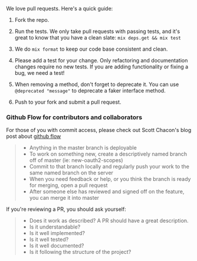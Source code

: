 We love pull requests. Here's a quick guide:

1. Fork the repo.

2. Run the tests. We only take pull requests with passing tests, and it's great to know that you have a clean slate: `mix deps.get && mix test`

3. We do `mix format` to keep our code base consistent and clean.

4. Please add a test for your change. Only refactoring and documentation changes require no new tests. If you are adding functionality or fixing a bug, we need a test!

5. When removing a method, don't forget to deprecate it. You can use `@deprecated "message"` to deprecate a faker interface method.

6. Push to your fork and submit a pull request.

### Github Flow for contributors and collaborators

For those of you with commit access, please check out Scott Chacon's blog post about [github flow](http://scottchacon.com/2011/08/31/github-flow.html)

> * Anything in the master branch is deployable
> * To work on something new, create a descriptively named branch off of master (ie: new-oauth2-scopes)
> * Commit to that branch locally and regularly push your work to the same named branch on the server
> * When you need feedback or help, or you think the branch is ready for merging, open a pull request
> * After someone else has reviewed and signed off on the feature, you can merge it into master

If you're reviewing a PR, you should ask yourself:
> * Does it work as described? A PR should have a great description.
> * Is it understandable?
> * Is it well implemented?
> * Is it well tested?
> * Is it well documented?
> * Is it following the structure of the project?
